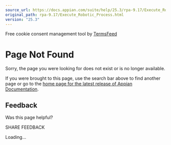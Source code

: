 ```yaml
---
source_url: https://docs.appian.com/suite/help/25.3/rpa-9.17/Execute_Robotic_Process.html
original_path: rpa-9.17/Execute_Robotic_Process.html
version: "25.3"
---
```


Free cookie consent management tool by [TermsFeed](https://www.termsfeed.com/)

# Page Not Found

Sorry, the page you were looking for does not exist or is no longer available.

If you were brought to this page, use the search bar above to find another page or go to the [home page for the latest release of Appian Documentation](https://docs.appian.com/suite/help/latest/).

## Feedback

Was this page helpful?

SHARE FEEDBACK

Loading...